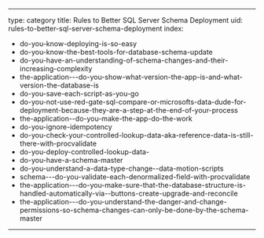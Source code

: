 
---
type: category
title: Rules to Better SQL Server Schema Deployment
uid: rules-to-better-sql-server-schema-deployment
index:
 - do-you-know-deploying-is-so-easy
 - do-you-know-the-best-tools-for-database-schema-update
 - do-you-have-an-understanding-of-schema-changes-and-their-increasing-complexity
 - the-application---do-you-show-what-version-the-app-is-and-what-version-the-database-is
 - do-you-save-each-script-as-you-go
 - do-you-not-use-red-gate-sql-compare-or-microsofts-data-dude-for-deployment-because-they-are-a-step-at-the-end-of-your-process
 - the-application--do-you-make-the-app-do-the-work
 - do-you-ignore-idempotency
 - do-you-check-your-controlled-lookup-data-aka-reference-data-is-still-there-with-procvalidate
 - do-you-deploy-controlled-lookup-data-
 - do-you-have-a-schema-master
 - do-you-understand-a-data-type-change--data-motion-scripts
 - schema---do-you-validate-each-denormalized-field-with-procvalidate
 - the-application---do-you-make-sure-that-the-database-structure-is-handled-automatically-via--buttons-create-upgrade-and-reconcile
 - the-application---do-you-understand-the-danger-and-change-permissions-so-schema-changes-can-only-be-done-by-the-schema-master
---



